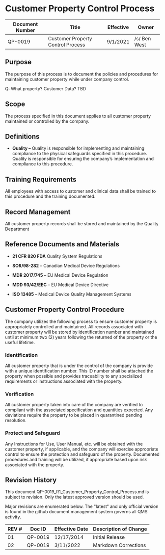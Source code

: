 # Customer Property Control Process
Document Number|Title|Effective|Owner
---------------|-------------------------------------|----|-----
QP-0019|Customer Property Control Process|9/1/2021|/s/ Ben West

## Purpose

The purpose of this process is to document the policies and procedures
for maintaining customer property while under company control.

Q: What property?  Customer Data? TBD

## Scope

 The process specified in this document applies to all customer
 property maintained or controlled by the company.

## Definitions

* **Quality –** Quality is responsible for implementing and
     maintaining compliance to the physical safeguards specified in
     this procedure. Quality is responsible for ensuring the company’s
     implementation and compliance to this procedure.

## Training Requirements

All employees with access to
         customer and clinical data shall be trained to this procedure
         and the training documented.

## Record Management

All customer property records shall be
         stored and maintained by the Quality Department

## Reference Documents and Materials

* **21 CFR 820 FDA** Quality System Regulations

* **SOR/98-282** – Canadian Medical Device Regulations

* **MDR 2017/745** – EU Medical Device Regulation

* **MDD 93/42/EEC** – EU Medical Device Directive

* **ISO 13485** – Medical Device Quality Management Systems

## Customer Property Control Procedure

The company utilizes the following process to ensure customer property
is appropriately controlled and maintained. All records associated
with customer property will be stored by identification number and
maintained until at minimum two (2) years following the returned of
the property or the useful lifetime.

### Identification

All customer property that is under the control of the company is
provide with a unique identification number. This ID number shall be
attached the property when possible and provides traceability to any
specialized requirements or instructions associated with the property.

### Verification

All customer property taken into care of the company are verified to
compliant with the associated specification and quantities expected.
Any deviations require the property to be placed in quarantined
pending resolution.

### Protect and Safeguard

Any Instructions for Use, User Manual, etc. will be obtained with the
customer property, if applicable, and the company will exercise
appropriate control to ensure the protection and safeguard of the
property. Documented procedures and training will be utilized, if
appropriate based upon risk associated with the property.

## Revision History

This document  QP-0019_R1_Customer_Property_Control_Process.md
is subject to revision. Only the latest approved version should be used.

Major revisions are enumerated below.
The "latest" and only official version is found in the github document management system governs all QMS activity.

REV #|Doc ID|Effective Date|Description of Change
-----|------|--------------|---------------------
01   | QP-0019|12/17/2014|Initial Release
02   | QP-0019|3/11/2022|Markdown Corrections
